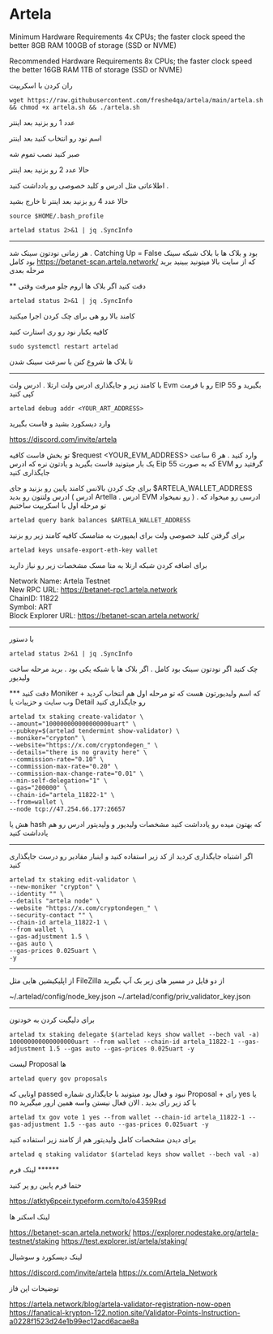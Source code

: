 # Artela

Minimum Hardware Requirements
4x CPUs; the faster clock speed the better
8GB RAM
100GB of storage (SSD or NVME)


Recommended Hardware Requirements
8x CPUs; the faster clock speed the better
16GB RAM
1TB of storage (SSD or NVME)


ران کردن با اسکریپت


```
wget https://raw.githubusercontent.com/freshe4qa/artela/main/artela.sh && chmod +x artela.sh && ./artela.sh

```
عدد 1 رو بزنید بعد اینتر

اسم نود رو انتخاب کنید بعد اینتر

صبر کنید نصب تموم شه

حالا عدد 2 رو بزنید بعد اینتر

اطلاعاتی مثل ادرس و کلید خصوصی رو یادداشت کنید .

حالا عدد 4 رو بزنید بعد اینتر تا خارج بشید

```
source $HOME/.bash_profile

artelad status 2>&1 | jq .SyncInfo

```

-------------------------------------------------------------

هر زمانی نودتون سینک شد . Catching Up = False بود و بلاک ها با بلاک شبکه سینک بود کامل 
https://betanet-scan.artela.network/
که از سایت بالا میتونید ببینید برید مرحله بعدی

** دقت کنید اگر بلاک ها اروم جلو میرفت وقتی
```
artelad status 2>&1 | jq .SyncInfo
```
کامند بالا رو هی برای چک کردن اجرا میکنید 

کافیه یکبار نود رو ری استارت کنید
```
sudo systemctl restart artelad
```

تا بلاک ها شروع کنن با سرعت سینک شدن

-------------------------------------------------------------

با کامند زیر و جایگذاری ادرس ولت ارتلا . ادرس ولت Evm رو با فرمت EIP 55 بگیرید و کپی کنید
```
artelad debug addr <YOUR_ART_ADDRESS>  
```

 وارد دیسکورد بشید و فاست بگیرید

https://discord.com/invite/artela

تو بخش فاست کافیه 
$request <YOUR_EVM_ADDRESS>
وارد کنید . هر 6 ساعت یک بار میتونید فاست بگیرید و یادتون نره که ادرس Eip 55 که به صورت EVM گرفتید رو جایگذاری کنید

برای چک کردن بالانس کامند پایین رو بزنید و جای $ARTELA_WALLET_ADDRESS  ادرس ولتتون رو بدید ( ادرس Artella . ادرس EVM رو نمیخواد ) . ادرسی رو میخواد که تو مرحله اول با اسکریپت ساختیم

```
artelad query bank balances $ARTELA_WALLET_ADDRESS   
``` 

برای گرفتن کلید خصوصی ولت برای ایمپورت به متامسک کافیه کامند زیر رو بزنید                               
```
artelad keys unsafe-export-eth-key wallet
```


برای اضافه کردن شبکه ارتلا به متا مسک مشخصات زیر رو نیاز دارید

Network Name: Artela Testnet   
New RPC URL: https://betanet-rpc1.artela.network   
ChainID: 11822   
Symbol: ART   
Block Explorer URL: https://betanet-scan.artela.network/    


-------------------------------------------------------------


با دستور 
```
artelad status 2>&1 | jq .SyncInfo
```

چک کنید اگر نودتون سینک بود کامل . اگر بلاک ها با شبکه یکی بود . برید مرحله ساخت ولیدیور 

*** دقت کنید Moniker که اسم ولیدیورتون هست که تو مرحله اول هم انتخاب کردید + وب سایت و حزییات یا Detail رو جایگذاری کنید
```
artelad tx staking create-validator \
--amount="100000000000000000uart" \
--pubkey=$(artelad tendermint show-validator) \
--moniker="crypton" \
--website="https://x.com/cryptondegen_" \
--details="there is no gravity here" \
--commission-rate="0.10" \
--commission-max-rate="0.20" \
--commission-max-change-rate="0.01" \
--min-self-delegation="1" \
--gas="200000" \
--chain-id="artela_11822-1" \
--from=wallet \
--node tcp://47.254.66.177:26657
```

هش یا hash که بهتون میده رو یادداشت کنید
مشخصات ولیدیور و ولیدیتور ادرس رو هم یادداشت کنید


---------------------------------------------------

اگر اشتباه جایگذاری کردید از کد زیر استفاده کنید و اینبار مقادیر رو درست جایگذاری کنید
```
artelad tx staking edit-validator \
--new-moniker "crypton" \
--identity "" \
--details "artela node" \
--website "https://x.com/cryptondegen_" \
--security-contact "" \
--chain-id artela_11822-1 \
--from wallet \
--gas-adjustment 1.5 \
--gas auto \
--gas-prices 0.025uart \
-y

```


---------------------------------------------------

از اپلیکیشین هایی مثل FileZilla از دو فایل در مسیر های زیر بک آپ بگیرید

 ~/.artelad/config/node_key.json
~/.artelad/config/priv_validator_key.json


---------------------------------------------------


برای دلیگیت کردن به خودتون
```
artelad tx staking delegate $(artelad keys show wallet --bech val -a) 100000000000000000uart --from wallet --chain-id artela_11822-1 --gas-adjustment 1.5 --gas auto --gas-prices 0.025uart -y
```


لیست Proposal ها 
```
artelad query gov proposals
```

اونایی که passed نبود و فعال بود میتونید با جایگذاری شماره Proposal + رای yes یا no با کد زیر رای بدید . الان فعال نیستن واسه همین ارور میگیرید
```
artelad tx gov vote 1 yes --from wallet --chain-id artela_11822-1 --gas-adjustment 1.5 --gas auto --gas-prices 0.025uart -y
```



برای دیدن مشخصات کامل ولیدیتور هم از کامند زیر استفاده کنید
```
artelad q staking validator $(artelad keys show wallet --bech val -a)
```



لینک فرم ******

حتما فرم پایین رو پر کنید

https://atkty6pceir.typeform.com/to/o4359Rsd




لینک اسکنر ها 

https://betanet-scan.artela.network/
https://explorer.nodestake.org/artela-testnet/staking
https://test.explorer.ist/artela/staking/


لینک دیسکورد و سوشیال

https://discord.com/invite/artela
https://x.com/Artela_Network

توضیحات این فاز

https://artela.network/blog/artela-validator-registration-now-open
https://fanatical-krypton-122.notion.site/Validator-Points-Instruction-a0228f1523d24e1b99ec12acd6acae8a






